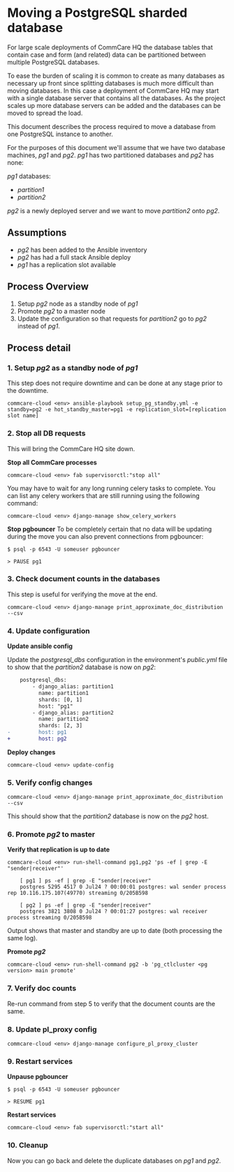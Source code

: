 # Moving a PostgreSQL sharded database

For large scale deployments of CommCare HQ the database tables that contain
case and form (and related) data can be partitioned between multiple PostgreSQL databases.

To ease the burden of scaling it is common to create as many databases as necessary
up front since splitting databases is much more difficult than moving databases. In
this case a deployment of CommCare HQ may start with a single database server
that contains all the databases. As the project scales up more database servers
can be added and the databases can be moved to spread the load.

This document describes the process required to move a database from one PostgreSQL
instance to another.

For the purposes of this document we'll assume that we have two database machines, *pg1*
and *pg2*. *pg1* has two partitioned databases and *pg2* has none:

*pg1* databases:

* *partition1*
* *partition2*

*pg2* is a newly deployed server and we want to move *partition2* onto *pg2*.

## Assumptions

* *pg2* has been added to the Ansible inventory
* *pg2* has had a full stack Ansible deploy
* *pg1* has a replication slot available

## Process Overview

1. Setup *pg2* node as a standby node of *pg1*
3. Promote *pg2* to a master node
4. Update the configuration so that requests for *partition2* go to *pg2* instead
of *pg1*.

## Process detail

### 1. Setup *pg2* as a standby node of *pg1*
This step does not require downtime and can be done at any stage prior to the
downtime.

```
commcare-cloud <env> ansible-playbook setup_pg_standby.yml -e standby=pg2 -e hot_standby_master=pg1 -e replication_slot=[replication slot name]
```

### 2. Stop all DB requests
This will bring the CommCare HQ site down.

**Stop all CommCare processes**
```
commcare-cloud <env> fab supervisorctl:"stop all"
```

You may have to wait for any long running celery tasks to complete. You can list any
celery workers that are still running using the following command:

```
commcare-cloud <env> django-manage show_celery_workers
```

**Stop pgbouncer**
To be completely certain that no data will be updating during the move you can also
prevent connections from pgbouncer:

```
$ psql -p 6543 -U someuser pgbouncer

> PAUSE pg1
```

### 3. Check document counts in the databases
This step is useful for verifying the move at the end.
```
commcare-cloud <env> django-manage print_approximate_doc_distribution --csv
```

### 4. Update configuration

**Update ansible config**

Update the *postgresql_dbs* configuration in the environment's *public.yml* file
to show that the *partition2* database is now on *pg2*:


```diff
    postgresql_dbs:
        - django_alias: partition1
          name: partition1
          shards: [0, 1]
          host: "pg1"
        - django_alias: partition2
          name: partition2
          shards: [2, 3]
-         host: pg1
+         host: pg2
```

**Deploy changes**
```
commcare-cloud <env> update-config
```

### 5. Verify config changes
```
commcare-cloud <env> django-manage print_approximate_doc_distribution --csv
```

This should show that the *partition2* database is now on the *pg2* host.

### 6. Promote *pg2* to master

**Verify that replication is up to date**
```
commcare-cloud <env> run-shell-command pg1,pg2 'ps -ef | grep -E "sender|receiver"'

    [ pg1 ] ps -ef | grep -E "sender|receiver"
    postgres 5295 4517 0 Jul24 ? 00:00:01 postgres: wal sender process rep 10.116.175.107(49770) streaming 0/205B598

    [ pg2 ] ps -ef | grep -E "sender|receiver"
    postgres 3821 3808 0 Jul24 ? 00:01:27 postgres: wal receiver process streaming 0/205B598
```

Output shows that master and standby are up to date (both processing the same log).

**Promote *pg2***
```
commcare-cloud <env> run-shell-command pg2 -b 'pg_ctlcluster <pg version> main promote'
```


### 7. Verify doc counts
Re-run command from step 5 to verify that the document counts are the same.

### 8. Update pl_proxy config
```
commcare-cloud <env> django-manage configure_pl_proxy_cluster
```

### 9. Restart services
**Unpause pgbouncer**
```
$ psql -p 6543 -U someuser pgbouncer

> RESUME pg1
```

**Restart services**
```
commcare-cloud <env> fab supervisorctl:"start all"
```

### 10. Cleanup
Now you can go back and delete the duplicate databases on *pg1* and *pg2*.
